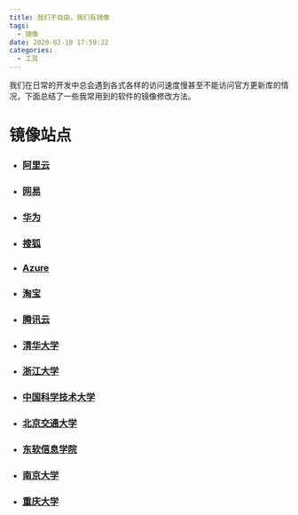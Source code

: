 ```yaml
---
title: 我们不自由，我们有镜像
tags:
  - 镜像
date: 2020-02-10 17:59:22
categories:
  - 工具
---
```

我们在日常的开发中总会遇到各式各样的访问速度慢甚至不能访问官方更新库的情况，下面总结了一些我常用到的软件的镜像修改方法。
# 镜像站点
- ### [阿里云](https://developer.aliyun.com/mirror/)
- ### [网易](http://mirrors.163.com/)
- ### [华为](https://mirrors.huaweicloud.com/)
- ### [搜狐](http://mirrors.sohu.com/)
- ### [Azure](http://mirror.azure.cn/)
- ### [淘宝](https://npm.taobao.org/)
- ### [腾讯云](https://mirrors.cloud.tencent.com/)
- ### [清华大学](https://mirrors.tuna.tsinghua.edu.cn/)
- ### [浙江大学](http://mirrors.zju.edu.cn/)
- ### [中国科学技术大学](http://mirrors.ustc.edu.cn/)
- ### [北京交通大学](https://mirror.bjtu.edu.cn/)
- ### [东软信息学院](http://mirrors.neusoft.edu.cn/)
- ### [南京大学](http://mirrors.nju.edu.cn/)
- ### [重庆大学](http://mirrors.cqu.edu.cn/)